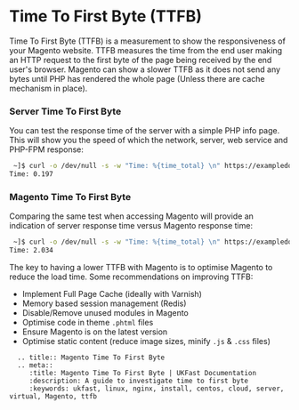 # Time To First Byte (TTFB)

Time To First Byte (TTFB) is a measurement to show the responsiveness of your Magento website. TTFB measures the time from the end user making an HTTP request to the first byte of the page being received by the end user's browser. Magento can show a slower TTFB as it does not send any bytes until PHP has rendered the whole page (Unless there are cache mechanism in place).

### Server Time To First Byte

You can test the response time of the server with a simple PHP info page. This will show you the speed of which the network, server, web service and PHP-FPM response:

```bash
 ~]$ curl -o /dev/null -s -w "Time: %{time_total} \n" https://exampledomain.com/info.php
Time: 0.197
```

### Magento Time To First Byte

Comparing the same test when accessing Magento will provide an indication of server response time versus Magento response time:

```bash
 ~]$ curl -o /dev/null -s -w "Time: %{time_total} \n" https://exampledomain.com/index.php
Time: 2.034
```

The key to having a lower TTFB with Magento is to optimise Magento to reduce the load time. Some recommendations on improving TTFB:

- Implement Full Page Cache (ideally with Varnish)
- Memory based session management (Redis)
- Disable/Remove unused modules in Magento
- Optimise code in theme `.phtml` files
- Ensure Magento is on the latest version
- Optimise static content (reduce image sizes, minify `.js` & `.css` files)

```eval_rst
  .. title:: Magento Time To First Byte
  .. meta::
     :title: Magento Time To First Byte | UKFast Documentation
     :description: A guide to investigate time to first byte
     :keywords: ukfast, linux, nginx, install, centos, cloud, server, virtual, Magento, ttfb
```
